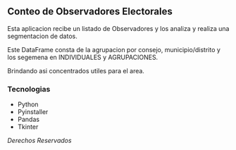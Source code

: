 ## Conteo de Observadores Electorales
Esta aplicacion recibe un listado de Observadores y los analiza y realiza una 
segmentacion de datos.

Este DataFrame consta de la agrupacion por consejo, municipio/distrito y los segemena en  INDIVIDUALES y AGRUPACIONES.

Brindando asi concentrados utiles para el area.

### Tecnologias
- Python
- Pyinstaller
- Pandas
- Tkinter

 *Derechos Reservados*